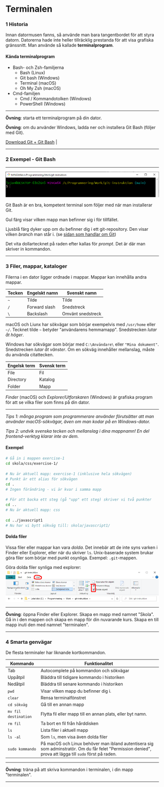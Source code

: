 # Terminalen

### 1 Historia
Innan datormusen fanns, så använde man bara tangentbordet för att styra datorn. Datorerna hade inte heller tillräcklig prestanda för att visa grafiska gränssnitt. Man använde så kallade **terminalprogram**.


#### Kända terminalprogram
+ Bash- och Zsh-familjerna
	+ Bash (Linux)
	+ Git bash (Windows)
	+ Terminal (macOS)
	+ Oh My Zsh (macOS)
+ Cmd-familjen
	+ Cmd / Kommandotolken (Windows)
	+ PowerShell (Windows)

---
**Övning**: starta ett terminalprogram på din dator.

**Övning**: om du använder Windows, ladda ner och installera Git Bash (följer med Git).

[Download Git + Git Bash](https://git-scm.com/downloads) |

---
### 2 Exempel - Git Bash
---
![git bash](git-bash.png)

Git Bash är en bra, kompetent terminal som följer med när man installerar Git.

Gul färg visar vilken mapp man befinner sig i för tillfället.

Ljusblå färg dyker upp om du befinner dig i ett git-repository. Den visar vilken *branch* man står i. (se [sidan som handlar om Git](git.md))

Det vita dollartecknet på raden efter kallas för *prompt*. Det är där man skriver in kommandon.

---

### 3 Filer, mappar, kataloger
Filerna i en dator ligger ordnade i mappar. Mappar kan innehålla andra mappar.

|Tecken |Engelskt namn |Svenskt namn |
|-|-|-|
|`~` |Tilde         |Tilde |
|`/` |Forward slash |Snedstreck |
|`\` |Backslash     |Omvänt snedstreck |

macOS och Liunx har sökvägar som börjar exempelvis med `/usr/home` eller `~/`. Tecknet tilde `~` betyder "användarens hemmamapp". Snedstrecken *lutar åt höger*.


Windows har sökvägar som börjar med `C:\Användare\` eller `"Mina dokument"`. Snedstrecken *lutar åt vänster*. Om en sökväg innehåller mellanslag, måste du använda citattecken.

|Engelsk term |Svensk term |
|-------------|------------|
|File         |Fil         |
|Directory    |Katalog     |
|Folder       |Mapp        |

*Finder* (macOS) och *Explorer/Utforskaren* (Windows) är grafiska program för att se vilka filer som finns på din dator.

---
*Tips 1: många program som programmerare använder förutsätter att man använder macOS-sökvägar, även om man kodar på en Windows-dator.*

*Tips 2: undvik svenska tecken och mellanslag i dina mappnamn! En del frontend-verktyg klarar inte av dem.*

#### Exempel
```bash
# Gå in i mappen exercise-1
cd skola/css/exercise-1/

# Nu är aktuell mapp: exercise-1 (inklusive hela sökvägen)
# Punkt är ett alias för sökvägen
cd .
# Ingen förändring - vi är kvar i samma mapp

# För att backa ett steg (gå "upp" ett steg) skriver vi två punkter
cd ..
# Nu är aktuell mapp: css

cd ../javascript1
# Nu har vi bytt sökväg till: skola/javascript1/
```

#### Dolda filer
Vissa filer eller mappar kan vara *dolda*. Det innebär att de inte syns varken i Finder eller Explorer, eller när du skriver `ls`. Unix-baserade system brukar göra filer som börjar med punkt osynliga. Exempel: `.git`-mappen.

Göra dolda filer synliga med explorer:
![Visa dolda filer](explorer-hidden-files.png)




---
**Övning**: öppna Finder eller Explorer. Skapa en mapp med namnet "Skola". Gå in i den mappen och skapa en mapp för din nuvarande kurs. Skapa en till mapp inuti den med namnet "terminalen".

---


### 4 Smarta genvägar
De flesta terminaler har liknande kortkommandon.

|Kommando |Funktionalitet |
|---------|---------------|
|Tab |Autocomplete på kommandon och sökvägar |
|Uppåtpil |Bläddra till tidigare kommando i historiken |
|Nedåtpil |Bläddra till senare kommando i historiken |
|`pwd` |Visar vilken mapp du befinner dig i. |
|`clear` |Rensa terminalfönstret |
|`cd sökväg` |Gå till en annan mapp |
|`mv fil destination` |Flytta fil eller mapp till en annan plats, eller byt namn. |
|`rm fil` |Ta bort en fil från hårddisken |
|`ls` |Lista filer i aktuell mapp |
|`ls -al` |Som `ls`, men visa även dolda filer |
|`sudo kommando` |På macOS och Linux behöver man ibland autentisera sig som adminstratör. Om du får felet "Permission denied", prova att lägga till `sudo` först på raden. |

---
**Övning**: träna på att skriva kommandon i terminalen, i din mapp "terminalen".

---

